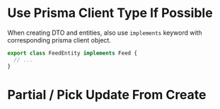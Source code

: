 # Use Prisma Client Type If Possible

When creating DTO and entities, also use `implements` keyword with corresponding prisma client object.

```ts
export class FeedEntity implements Feed {
  // ...
}
```

# Partial / Pick Update From Create

```ts
```
